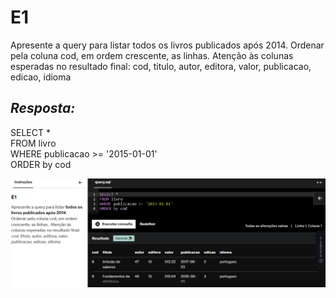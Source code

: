 # E1
Apresente a query para listar todos os livros publicados após 2014. Ordenar pela coluna cod, em ordem crescente, as linhas.  Atenção às colunas esperadas no resultado final: cod, titulo, autor, editora, valor, publicacao, edicao, idioma

## *Resposta:*
SELECT *<br>
FROM livro<br>
WHERE publicacao >= '2015-01-01'<br>
ORDER by cod


![E1](../../Evidencias/E1.png)
